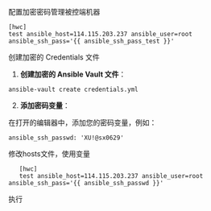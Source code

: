 配置加密密码管理被控端机器

```shell
[hwc]
test ansible_host=114.115.203.237 ansible_user=root ansible_ssh_pass='{{ ansible_ssh_pass_test }}'
```

创建加密的 Credentials 文件

1. **创建加密的 Ansible Vault 文件**：

```
ansible-vault create credentials.yml
```

2. **添加密码变量**：

在打开的编辑器中，添加您的密码变量，例如：

```
ansible_ssh_passwd: 'XU!@sx0629'
```

修改hosts文件，使用变量

```
   [hwc]
   test ansible_host=114.115.203.237 ansible_user=root ansible_ssh_pass='{{ ansible_ssh_passwd }}'
```

执行